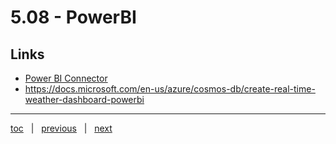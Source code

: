 # 5.08 - PowerBI

## Links

- [Power BI Connector](https://docs.microsoft.com/en-us/azure/cosmos-db/powerbi-visualize)
- https://docs.microsoft.com/en-us/azure/cosmos-db/create-real-time-weather-dashboard-powerbi


---

[toc](0_table_of_contents.md) &nbsp; |  &nbsp; [previous](5_07_kafka.md) &nbsp; | &nbsp; [next](0_table_of_contents.md) &nbsp;
